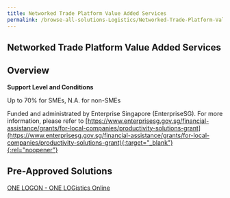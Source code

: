 ```yaml
---
title: Networked Trade Platform Value Added Services
permalink: /browse-all-solutions-Logistics/Networked-Trade-Platform-Value-Added-Services
---
```


## Networked Trade Platform Value Added Services
## Overview

**Support Level and Conditions**

Up to 70% for SMEs, N.A. for non-SMEs

Funded and administrated by Enterprise Singapore (EnterpriseSG). For more information, please refer to [https://www.enterprisesg.gov.sg/financial-assistance/grants/for-local-companies/productivity-solutions-grant](https://www.enterprisesg.gov.sg/financial-assistance/grants/for-local-companies/productivity-solutions-grant){:target="_blank"}{:rel="noopener"}

## Pre-Approved Solutions

<a href='/productivity-solutions-grant/solutionrepo/solution544' target='_blank'>ONE LOGON - ONE LOGistics Online</a><br>
